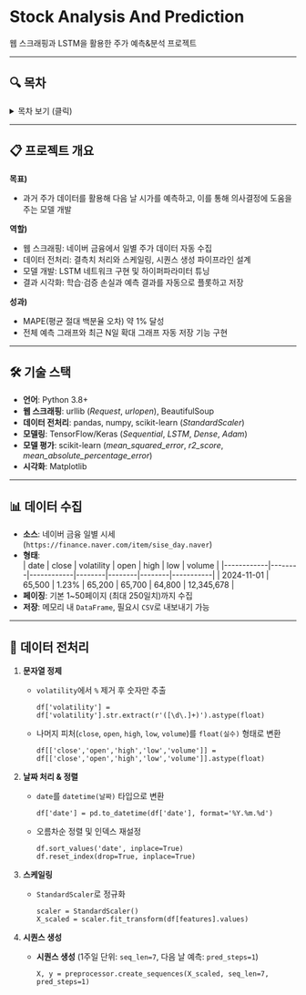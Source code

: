 # Stock Analysis And Prediction
웹 스크래핑과 LSTM을 활용한 주가 예측&분석 프로젝트

---

## 🔍 목차

<details>
<summary>목차 보기 (클릭)</summary>

1. [프로젝트 개요](#-프로젝트-개요)  
2. [기술 스택](#-기술-스택)   
3. [데이터 수집](#-데이터-수집)  
4. [데이터 전처리](#-데이터-전처리)  
5. [모델링](#-모델링)  
6. [결과 및 평가](#-결과-및-평가)  
7. [사용 방법](#-사용-방법)  
8. [향후 계획](#-향후-계획)  

</details>

---

## 📋 프로젝트 개요

**목표)**  
- 과거 주가 데이터를 활용해 다음 날 시가를 예측하고, 이를 통해 의사결정에 도움을 주는 모델 개발

**역할)**  
- 웹 스크래핑: 네이버 금융에서 일별 주가 데이터 자동 수집  
- 데이터 전처리: 결측치 처리와 스케일링, 시퀀스 생성 파이프라인 설계  
- 모델 개발: LSTM 네트워크 구현 및 하이퍼파라미터 튜닝  
- 결과 시각화: 학습·검증 손실과 예측 결과를 자동으로 플롯하고 저장

**성과)**  
- MAPE(평균 절대 백분율 오차) 약 1% 달성  
- 전체 예측 그래프와 최근 N일 확대 그래프 자동 저장 기능 구현  

---

## 🛠 기술 스택

- **언어**: Python 3.8+  
- **웹 스크래핑**: urllib (*Request*, *urlopen*), BeautifulSoup  
- **데이터 전처리**: pandas, numpy, scikit-learn (*StandardScaler*)  
- **모델링**: TensorFlow/Keras (*Sequential*, *LSTM*, *Dense*, *Adam*)  
- **모델 평가**: scikit-learn (*mean_squared_error*, *r2_score*, *mean_absolute_percentage_error*)  
- **시각화**: Matplotlib 

---

## 📊 데이터 수집

- **소스**: 네이버 금융 일별 시세 (`https://finance.naver.com/item/sise_day.naver`)  
- **형태**:  
  | date       | close  | volatility | open   | high   | low    | volume    |
  |------------|--------|------------|--------|--------|--------|-----------|
  | 2024-11-01 | 65,500 | 1.23%      | 65,200 | 65,700 | 64,800 | 12,345,678 |
- **페이징**: 기본 1~50페이지 (최대 250일치)까지 수집  
- **저장**: 메모리 내 `DataFrame`, 필요시 `CSV`로 내보내기 가능  

---

## 🧹 데이터 전처리

1. **문자열 정제**  
   - `volatility`에서 `%` 제거 후 숫자만 추출  
     ```
     df['volatility'] = df['volatility'].str.extract(r'([\d\.]+)').astype(float)
     ```
   - 나머지 피처(`close`, `open`, `high`, `low`, `volume`)를 `float(실수)` 형태로 변환  
     ```
     df[['close','open','high','low','volume']] = df[['close','open','high','low','volume']].astype(float)
     ```

2. **날짜 처리 & 정렬**  
   - `date`를 `datetime(날짜)` 타입으로 변환  
     ```
     df['date'] = pd.to_datetime(df['date'], format='%Y.%m.%d')
     ```
   - 오름차순 정렬 및 인덱스 재설정  
     ```
     df.sort_values('date', inplace=True)
     df.reset_index(drop=True, inplace=True)
     ```

3. **스케일링**  
   - `StandardScaler`로 정규화
     ```
     scaler = StandardScaler()
     X_scaled = scaler.fit_transform(df[features].values)
     ```

4. **시퀀스 생성**  
   - **시퀀스 생성** (1주일 단위: `seq_len=7`, 다음 날 예측: `pred_steps=1`)
     ```
     X, y = preprocessor.create_sequences(X_scaled, seq_len=7, pred_steps=1)
     ```
